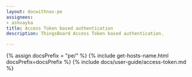 ```yaml
---
layout: docwithnav-pe
assignees:
- ashvayka
title: Access Token based authentication
description: ThingsBoard Access Token based authentication.

---
```


{% assign docsPrefix = "pe/" %}
{% include get-hosts-name.html docsPrefix=docsPrefix %}
{% include docs/user-guide/access-token.md %}
